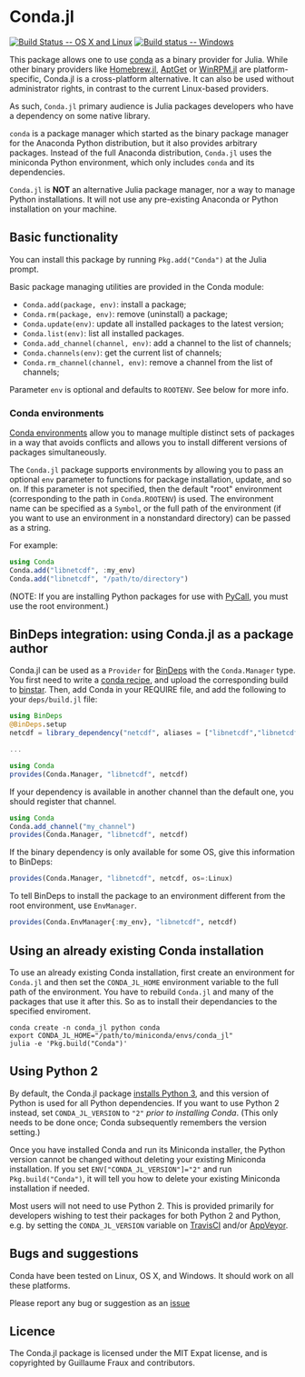 # Conda.jl

[![Build Status -- OS X and Linux](https://travis-ci.org/JuliaPy/Conda.jl.svg?branch=master)](https://travis-ci.org/JuliaPy/Conda.jl)
[![Build status -- Windows](https://ci.appveyor.com/api/projects/status/edlxohso05re3v40/branch/master?svg=true)](https://ci.appveyor.com/project/StevenGJohnson/conda-jl)

This package allows one to use [conda](http://conda.pydata.org/) as a binary
provider for Julia. While other binary providers like
[Homebrew.jl](https://github.com/JuliaLang/Homebrew.jl),
[AptGet](https://en.wikipedia.org/wiki/Advanced_Packaging_Tool#apt-get) or
[WinRPM.jl](https://github.com/JuliaLang/WinRPM.jl) are platform-specific,
Conda.jl is a cross-platform alternative. It can also be used without
administrator rights, in contrast to the current Linux-based providers.

As such, `Conda.jl` primary audience is Julia packages developers who have a
dependency on  some native library.

`conda` is a package manager which started as the binary package manager for the
Anaconda Python distribution, but it also provides arbitrary packages. Instead
of the full Anaconda distribution, `Conda.jl` uses the miniconda Python
environment, which only includes `conda` and its dependencies.

`Conda.jl` is **NOT** an alternative Julia package manager, nor a way to manage
Python installations. It will not use any pre-existing Anaconda or Python
installation on  your machine.

## Basic functionality

You can install this package by running `Pkg.add("Conda")` at the Julia prompt.

Basic package managing utilities are provided in the Conda module:

- `Conda.add(package, env)`: install a package;
- `Conda.rm(package, env)`: remove (uninstall) a package;
- `Conda.update(env)`: update all installed packages to the latest version;
- `Conda.list(env)`: list all installed packages.
- `Conda.add_channel(channel, env)`: add a channel to the list of channels;
- `Conda.channels(env)`: get the current list of channels;
- `Conda.rm_channel(channel, env)`: remove a channel from the list of channels;

Parameter `env` is optional and defaults to `ROOTENV`. See below for more info.

### Conda environments

[Conda environments](http://conda.pydata.org/docs/using/envs.html) allow you to
manage multiple distinct sets of packages in a way that avoids conflicts and
allows you to install different versions of packages simultaneously.

The `Conda.jl` package supports environments by allowing you to pass an optional
`env` parameter to functions for package installation, update, and so on. If
this parameter is not specified, then the default "root" environment
(corresponding to the path in `Conda.ROOTENV`) is used. The environment name can
be specified as a `Symbol`, or the full path of the environment
(if you want to use an environment in a nonstandard directory) can
be passed as a string.

For example:

```julia
using Conda
Conda.add("libnetcdf", :my_env)
Conda.add("libnetcdf", "/path/to/directory")
```

(NOTE: If you are installing Python packages for use with
[PyCall](https://github.com/JuliaPy/PyCall.jl), you must use the root
environment.)

## BinDeps integration: using Conda.jl as a package author

Conda.jl can be used as a `Provider` for
[BinDeps](https://github.com/JuliaLang/BinDeps.jl) with the `Conda.Manager`
type. You first need to write a [conda
recipe](http://conda.pydata.org/docs/building/recipe.html), and upload the
corresponding build to [binstar](https://binstar.org/). Then, add Conda in your
REQUIRE file, and add the following to your `deps/build.jl` file:

```julia
using BinDeps
@BinDeps.setup
netcdf = library_dependency("netcdf", aliases = ["libnetcdf","libnetcdf4"])

...

using Conda
provides(Conda.Manager, "libnetcdf", netcdf)
```

If your dependency is available in another channel than the default one, you
should register that channel.

```julia
using Conda
Conda.add_channel("my_channel")
provides(Conda.Manager, "libnetcdf", netcdf)
```

If the binary dependency is only available for some OS, give this information to
BinDeps:

```julia
provides(Conda.Manager, "libnetcdf", netcdf, os=:Linux)
```

To tell BinDeps to install the package to an environment different from the
root environment, use `EnvManager`.

```julia
provides(Conda.EnvManager{:my_env}, "libnetcdf", netcdf)
```

## Using an already existing Conda installation
To use an already existing Conda installation, first create an environment for
`Conda.jl` and then set the `CONDA_JL_HOME` environment variable to the full
path of the environment.
You have to rebuild `Conda.jl` and many of the packages that use it after this.
So as to install their dependancies to the specified enviroment.

```shell
conda create -n conda_jl python conda
export CONDA_JL_HOME="/path/to/miniconda/envs/conda_jl"
julia -e 'Pkg.build("Conda")'
```
## Using Python 2
By default, the Conda.jl package [installs Python 3]((https://conda.io/docs/py2or3.htm)),
and this version of Python is used for all Python dependencies.  If you want to
use Python 2 instead, set `CONDA_JL_VERSION` to `"2"` *prior to installing Conda*.
(This only needs to be done once; Conda subsequently remembers the version setting.)

Once you have installed Conda and run its Miniconda installer, the Python version
cannot be changed without deleting your existing Miniconda installation.
If you set `ENV["CONDA_JL_VERSION"]="2"` and run `Pkg.build("Conda")`, it will
tell you how to delete your existing Miniconda installation if needed.

Most users will not need to use Python 2. This is provided primarily for developers wishing to test their packages for both Python 2 and Python, e.g. by setting the `CONDA_JL_VERSION`
variable on [TravisCI](https://docs.travis-ci.com/user/environment-variables/) and/or [AppVeyor](https://www.appveyor.com/docs/build-configuration/#environment-variables).


## Bugs and suggestions

Conda have been tested on Linux, OS X, and Windows. It should work on all these
platforms.

Please report any bug or suggestion as an
[issue](https://github.com/Luthaf/Conda.jl/issues)

## Licence

The Conda.jl package is licensed under the MIT Expat license, and is copyrighted
by Guillaume Fraux and contributors.
